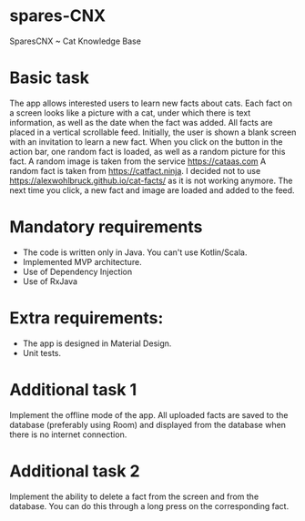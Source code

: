 # spares-CNX
SparesCNX ~ Cat Knowledge Base

# Basic task
The app allows interested users to learn new facts about cats. Each fact on a screen looks like a picture with a
cat, under which there is text information, as well as the date when the fact was added. All facts are placed in a
vertical scrollable feed.
Initially, the user is shown a blank screen with an invitation to learn a new fact. When you click on the button in
the action bar, one random fact is loaded, as well as a random picture for this fact.
A random image is taken from the service https://cataas.com
A random fact is taken from https://catfact.ninja. I decided not to use https://alexwohlbruck.github.io/cat-facts/ as it is not working anymore.
The next time you click, a new fact and image are loaded and added to the feed.

# Mandatory requirements
- The code is written only in Java. You can't use Kotlin/Scala.
- Implemented MVP architecture.
- Use of Dependency Injection
- Use of RxJava

# Extra requirements:
- The app is designed in Material Design.
- Unit tests.

# Additional task 1
Implement the offline mode of the app. All uploaded facts are saved to the database (preferably using Room)
and displayed from the database when there is no internet connection.

# Additional task 2
Implement the ability to delete a fact from the screen and from the database. You can do this through a long
press on the corresponding fact.
